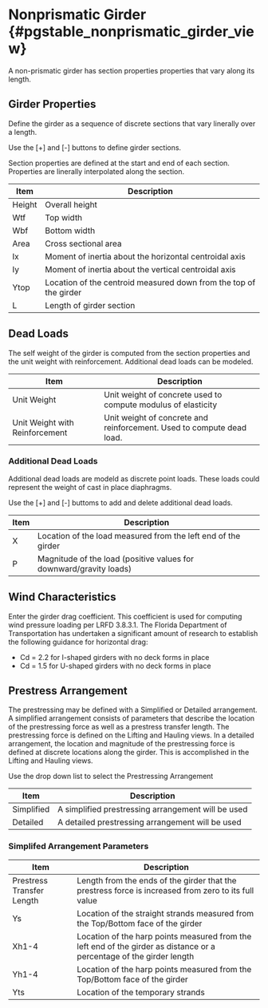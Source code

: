 Nonprismatic Girder {#pgstable_nonprismatic_girder_view}
=====================
A non-prismatic girder has section properties properties that vary along its length.

## Girder Properties
Define the girder as a sequence of discrete sections that vary linerally over a length.

Use the [+] and [-] buttons to define girder sections.

Section properties are defined at the start and end of each section. Properties are linerally interpolated along the section.

Item | Description
-----|------------------
Height | Overall height
Wtf | Top width
Wbf | Bottom width
Area | Cross sectional area
Ix | Moment of inertia about the horizontal centroidal axis
Iy | Moment of inertia about the vertical centroidal axis
Ytop | Location of the centroid measured down from the top of the girder
L | Length of girder section

## Dead Loads
The self weight of the girder is computed from the section properties and the unit weight with reinforcement. Additional dead loads can be modeled.

Item | Description
-----|----------------
Unit Weight | Unit weight of concrete used to compute modulus of elasticity
Unit Weight with Reinforcement | Unit weight of concrete and reinforcement. Used to compute dead load.

### Additional Dead Loads
Additional dead loads are modeld as discrete point loads. These loads could represent the weight of cast in place diaphragms.

Use the [+] and [-] buttoms to add and delete additional dead loads.

Item | Description
-----|----------------
X | Location of the load measured from the left end of the girder
P | Magnitude of the load (positive values for downward/gravity loads)

## Wind Characteristics
Enter the girder drag coefficient. This coefficient is used for computing wind pressure loading per LRFD 3.8.3.1. The Florida Department of Transportation has undertaken a significant amount of research to establish the following guidance for horizontal drag:
* Cd = 2.2 for I-shaped girders with no deck forms in place
* Cd = 1.5 for U-shaped girders with no deck forms in place

## Prestress Arrangement
The prestressing may be defined with a Simplified or Detailed arrangement. A simplified arrangement consists of parameters that describe the location of the prestressing force as well as a prestress transfer length. The prestressing force is defined on the Lifting and Hauling views. In a detailed arrangement, the location and magnitude of the prestressing force is defined at discrete locations along the girder. This is accomplished in the Lifting and Hauling views.

Use the drop down list to select the Prestressing Arrangement

Item | Description
-----|----------------
Simplified | A simplified prestressing arrangement will be used
Detailed | A detailed prestressing arrangement will be used

### Simplifed Arrangement Parameters

Item | Description
-----|----------------
Prestress Transfer Length | Length from the ends of the girder that the prestress force is increased from zero to its full value
Ys | Location of the straight strands measured from the Top/Bottom face of the girder
Xh1-4 | Location of the harp points measured from the left end of the girder as distance or a percentage of the girder length
Yh1-4 | Location of the harp points measured from the Top/Bottom face of the girder
Yts | Location of the temporary strands
